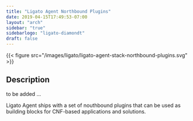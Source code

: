 ```yaml
---
title: "Ligato Agent Northbound Plugins"
date: 2019-04-15T17:49:53-07:00
layout: "arch"
sidebar: "true"
sidebarlogo: "ligato-diamondt"
draft: false
---
```




{{< figure src="/images/ligato/ligato-agent-stack-northbound-plugins.svg" >}}

## Description

to be added ...

Ligato Agent ships with a set of nouthbound plugins that can be used as building blocks for CNF-based applications and solutions.